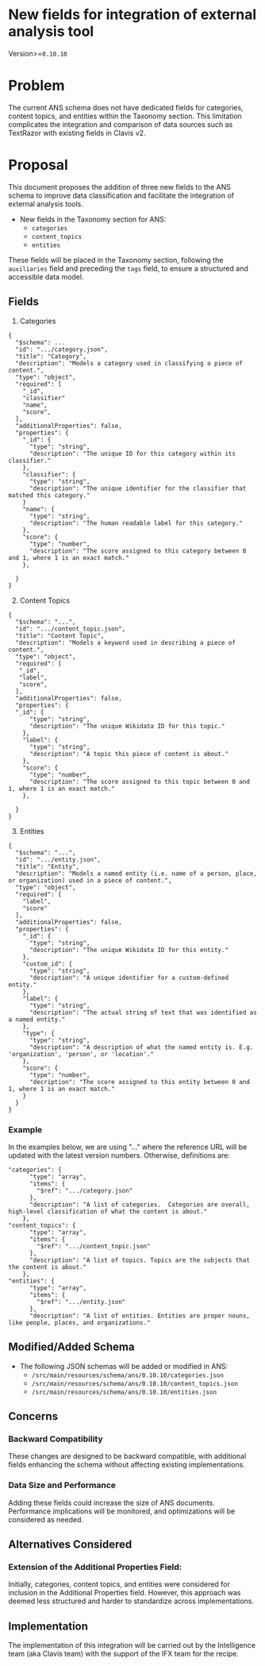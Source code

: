 # New fields for integration of external analysis tool
Version>=`0.10.10`

# Problem

The current ANS schema does not have dedicated fields for categories, content topics, and entities within the Taxonomy section. This limitation complicates the integration and comparison of data sources such as TextRazor with existing fields in Clavis v2.

# Proposal

This document proposes the addition of three new fields to the ANS schema to improve data classification and facilitate the integration of external analysis tools.

* New fields in the Taxonomy section for ANS:
  * `categories`
  * `content_topics`
  * `entities`

These fields will be placed in the Taxonomy section, following the `auxiliaries` field and preceding the `tags` field, to ensure a structured and accessible data model.

## Fields

1. Categories

   
```
{
  "$schema": ...
  "id": ".../category.json",
  "title": "Category",
  "description": "Models a category used in classifying a piece of content.",
  "type": "object",
  "required": [
    "_id",
    "classifier"
    "name",
    "score",
  ],
  "additionalProperties": false,
  "properties": {
    "_id": {
      "type": "string",
      "description": "The unique ID for this category within its classifier."
    },
    "classifier": {
      "type": "string",
      "description": "The unique identifier for the classifier that matched this category."
    }
    "name": {
      "type": "string",
      "description": "The human readable label for this category."
    },
    "score": {
      "type": "number",
      "description": "The score assigned to this category between 0 and 1, where 1 is an exact match."
    },
   
  }
}
```

2. Content Topics
```
{
  "$schema": "...",
  "id": ".../content_topic.json",
  "title": "Content Topic",
  "description": "Models a keyword used in describing a piece of content.",
  "type": "object",
  "required": [
   "_id",
   "label",
   "score",
  ],
  "additionalProperties": false,
  "properties": {
  "_id": {
      "type": "string",
      "description": "The unique Wikidata ID for this topic."
    },
    "label": {
      "type": "string",
      "description": "A topic this piece of content is about."
    },
    "score": {
      "type": "number",
      "description": "The score assigned to this topic between 0 and 1, where 1 is an exact match."
    },
    
  }
}
```
   
3. Entities
```
{
  "$schema": "...",
  "id": ".../entity.json",
  "title": "Entity",
  "description": "Models a named entity (i.e. name of a person, place, or organization) used in a piece of content.",
  "type": "object",
  "required": [ 
    "label",
    "score"
  ],
  "additionalProperties": false,
  "properties": {
    "_id": {
      "type": "string",
      "description": "The unique Wikidata ID for this entity."
    },
    "custom_id": {
      "type": "string",
      "description": "A unique identifier for a custom-defined entity."
    },
    "label": {
      "type": "string",
      "description": "The actual string of text that was identified as a named entity."
    },
    "type": {
      "type": "string",
      "description": "A description of what the named entity is. E.g. 'organization', 'person', or 'location'."
    },
    "score": {
      "type": "number",
      "decription": "The score assigned to this entity between 0 and 1, where 1 is an exact match."
    }
  }
}
```
### Example
In the examples below, we are using "..." where the reference URL will be updated with the latest version numbers. Otherwise, definitions are:

```
"categories": {
      "type": "array",
      "items": {
        "$ref": ".../category.json"
      },
      "description": "A list of categories.  Categories are overall, high-level classification of what the content is about."
    },
"content_topics": {
      "type": "array",
      "items": {
        "$ref": ".../content_topic.json"
      },
      "description": "A list of topics. Topics are the subjects that the content is about."
    },
"entities": {
      "type": "array",
      "items": {
        "$ref": ".../entity.json"
      },
      "description": "A list of entities. Entities are proper nouns, like people, places, and organizations."
```

## Modified/Added Schema

* The following JSON schemas will be added or modified in ANS:
  * `/src/main/resources/schema/ans/0.10.10/categories.json`
  * `/src/main/resources/schema/ans/0.10.10/content_topics.json`
  * `/src/main/resources/schema/ans/0.10.10/entities.json`


## Concerns

### Backward Compatibility
These changes are designed to be backward compatible, with additional fields enhancing the schema without affecting existing implementations.

### Data Size and Performance
Adding these fields could increase the size of ANS documents. Performance implications will be monitored, and optimizations will be considered as needed.

## Alternatives Considered
### Extension of the Additional Properties Field:
Initially, categories, content topics, and entities were considered for inclusion in the Additional Properties field. However, this approach was deemed less structured and harder to standardize across implementations.

## Implementation
The implementation of this integration will be carried out by the Intelligence team (aka Clavis team) with the support of the IFX team for the recipe. 


